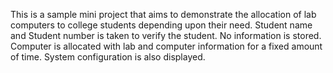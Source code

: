 This is a sample mini project that aims to demonstrate the allocation of lab computers to college students depending upon their need.
Student name and Student number is taken to verify the student.
No information is stored.
Computer is allocated with lab and computer information for a fixed amount of time.
System configuration is also displayed.

